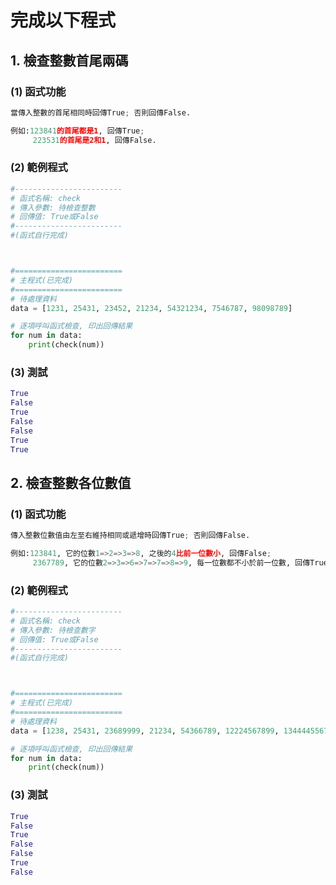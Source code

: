 # 完成以下程式

## 1. 檢查整數首尾兩碼

### (1) 函式功能
``` python
當傳入整數的首尾相同時回傳True; 否則回傳False.

例如:123841的首尾都是1, 回傳True;
     223531的首尾是2和1, 回傳False.
```

### (2) 範例程式
``` python
#------------------------
# 函式名稱: check
# 傳入參數: 待檢查整數
# 回傳值: True或False
#------------------------
#(函式自行完成)



#========================
# 主程式(已完成)
#========================
# 待處理資料
data = [1231, 25431, 23452, 21234, 54321234, 7546787, 98098789]

# 逐項呼叫函式檢查, 印出回傳結果
for num in data:
    print(check(num))
```

### (3) 測試
``` python
True
False
True
False
False
True
True
```


## 2. 檢查整數各位數值

### (1) 函式功能
``` python
傳入整數位數值由左至右維持相同或遞增時回傳True; 否則回傳False.

例如:123841, 它的位數1=>2=>3=>8, 之後的4比前一位數小, 回傳False;
     2367789, 它的位數2=>3=>6=>7=>7=>8=>9, 每一位數都不小於前一位數, 回傳True.
```

### (2) 範例程式
``` python
#------------------------
# 函式名稱: check
# 傳入參數: 待檢查數字
# 回傳值: True或False
#------------------------
#(函式自行完成)



#========================
# 主程式(已完成)
#========================
# 待處理資料
data = [1238, 25431, 23689999, 21234, 54366789, 12224567899, 1344445567849]

# 逐項呼叫函式檢查, 印出回傳結果
for num in data:
    print(check(num))
```

### (3) 測試
``` python
True
False
True
False
False
True
False
```
